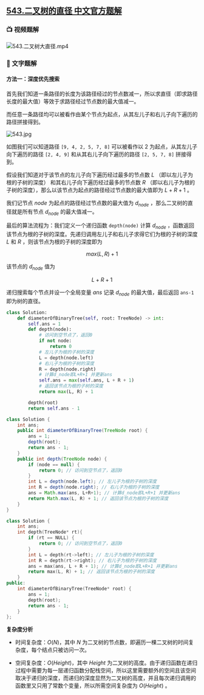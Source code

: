 ## [543.二叉树的直径 中文官方题解](https://leetcode.cn/problems/diameter-of-binary-tree/solutions/100000/er-cha-shu-de-zhi-jing-by-leetcode-solution)
### 📺 视频题解  

![543.二叉树大直径.mp4](4b8a128c-41d0-4605-9dc5-fe5f740cc03b)

### 📖 文字题解

#### 方法一：深度优先搜索

首先我们知道一条路径的长度为该路径经过的节点数减一，所以求直径（即求路径长度的最大值）等效于求路径经过节点数的最大值减一。

而任意一条路径均可以被看作由某个节点为起点，从其左儿子和右儿子向下遍历的路径拼接得到。

![543.jpg](https://pic.leetcode-cn.com/f39419c0fd3b3225a643ac4f40a1289c93cb03a6fb07a0be9e763c732a49b47d-543.jpg)

如图我们可以知道路径 `[9, 4, 2, 5, 7, 8]` 可以被看作以 $2$ 为起点，从其左儿子向下遍历的路径 `[2, 4, 9]` 和从其右儿子向下遍历的路径 `[2, 5, 7, 8]` 拼接得到。

假设我们知道对于该节点的左儿子向下遍历经过最多的节点数 $L$ （即以左儿子为根的子树的深度） 和其右儿子向下遍历经过最多的节点数 $R$ （即以右儿子为根的子树的深度），那么以该节点为起点的路径经过节点数的最大值即为 $L+R+1$ 。

我们记节点 $\textit{node}$ 为起点的路径经过节点数的最大值为 $d_{\textit{node}}$ ，那么二叉树的直径就是所有节点 $d_{\textit{node}}$ 的最大值减一。

最后的算法流程为：我们定义一个递归函数 `depth(node)` 计算 $d_{\textit{node}}$ ，函数返回该节点为根的子树的深度。先递归调用左儿子和右儿子求得它们为根的子树的深度 $L$ 和 $R$ ，则该节点为根的子树的深度即为 

$$max(L,R)+1$$

该节点的 $d_{\textit{node}}$ 值为

$$L+R+1$$

递归搜索每个节点并设一个全局变量 $ans$ 记录 $d_\textit{node}$ 的最大值，最后返回 `ans-1` 即为树的直径。

```Python [sol1-Python3]
class Solution:
    def diameterOfBinaryTree(self, root: TreeNode) -> int:
        self.ans = 1
        def depth(node):
            # 访问到空节点了，返回0
            if not node:
                return 0
            # 左儿子为根的子树的深度
            L = depth(node.left)
            # 右儿子为根的子树的深度
            R = depth(node.right)
            # 计算d_node即L+R+1 并更新ans
            self.ans = max(self.ans, L + R + 1)
            # 返回该节点为根的子树的深度
            return max(L, R) + 1

        depth(root)
        return self.ans - 1
```

```Java [sol1-Java]
class Solution {
    int ans;
    public int diameterOfBinaryTree(TreeNode root) {
        ans = 1;
        depth(root);
        return ans - 1;
    }
    public int depth(TreeNode node) {
        if (node == null) {
            return 0; // 访问到空节点了，返回0
        }
        int L = depth(node.left); // 左儿子为根的子树的深度
        int R = depth(node.right); // 右儿子为根的子树的深度
        ans = Math.max(ans, L+R+1); // 计算d_node即L+R+1 并更新ans
        return Math.max(L, R) + 1; // 返回该节点为根的子树的深度
    }
}
```
```C++ [sol1-C++]
class Solution {
    int ans;
    int depth(TreeNode* rt){
        if (rt == NULL) {
            return 0; // 访问到空节点了，返回0
        }
        int L = depth(rt->left); // 左儿子为根的子树的深度
        int R = depth(rt->right); // 右儿子为根的子树的深度
        ans = max(ans, L + R + 1); // 计算d_node即L+R+1 并更新ans
        return max(L, R) + 1; // 返回该节点为根的子树的深度
    }
public:
    int diameterOfBinaryTree(TreeNode* root) {
        ans = 1;
        depth(root);
        return ans - 1;
    }
};
```

**复杂度分析**

* 时间复杂度：$O(N)$，其中 $N$ 为二叉树的节点数，即遍历一棵二叉树的时间复杂度，每个结点只被访问一次。

* 空间复杂度：$O(Height)$，其中 $Height$ 为二叉树的高度。由于递归函数在递归过程中需要为每一层递归函数分配栈空间，所以这里需要额外的空间且该空间取决于递归的深度，而递归的深度显然为二叉树的高度，并且每次递归调用的函数里又只用了常数个变量，所以所需空间复杂度为 $O(Height)$ 。